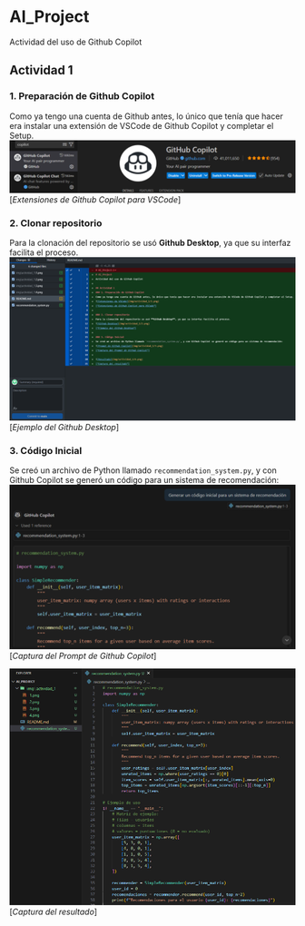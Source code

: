 # AI_Project
Actividad del uso de Github Copilot

## Actividad 1
### 1. Preparación de Github Copilot
Como ya tengo una cuenta de Github antes, lo único que tenía que hacer era instalar una extensión de VSCode de Github Copilot y completar el Setup.
![Extensiones de VSCode](img/actividad_1/1.png)
[*Extensiones de Github Copilot para VSCode*]

### 2. Clonar repositorio
Para la clonación del repositorio se usó **Github Desktop**, ya que su interfaz facilita el proceso.
![Github Desktop](img/actividad_1/2.png)
[*Ejemplo del Github Desktop*]

### 3. Código Inicial
Se creó un archivo de Python llamado `recommendation_system.py`, y con Github Copilot se generó un código para un sistema de recomendación:
![Prompt de Github Copilot](img/actividad_1/3.png)
[*Captura del Prompt de Github Copilot*]

![Resultado](img/actividad_1/4.png)
[*Captura del resultado*]
